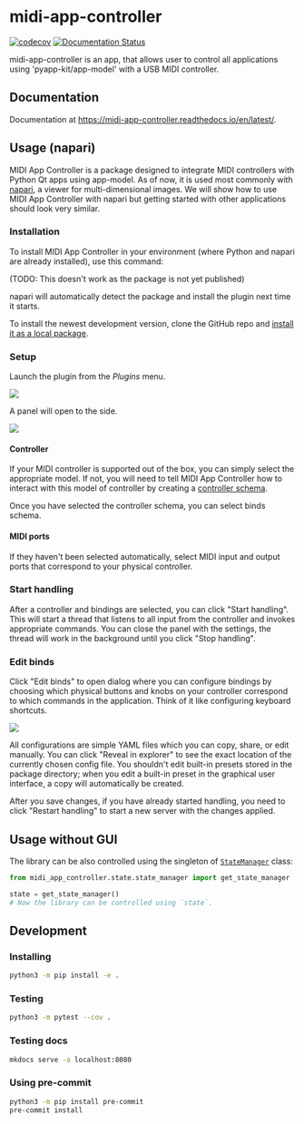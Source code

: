 # midi-app-controller

[![codecov](https://codecov.io/gh/midi-app-controller/midi-app-controller/graph/badge.svg?token=YALMD0PQ80)](https://codecov.io/gh/midi-app-controller/midi-app-controller)
[![Documentation Status](https://readthedocs.org/projects/midi-app-controller/badge/?version=latest)](https://midi-app-controller.readthedocs.io/en/latest/?badge=latest)

midi-app-controller is an app, that allows user to control all applications using 'pyapp-kit/app-model' with a USB MIDI controller.

## Documentation

Documentation at https://midi-app-controller.readthedocs.io/en/latest/.

## Usage (napari)

MIDI App Controller is a package designed to integrate MIDI controllers with Python Qt apps using app-model. As of now, it is used most commonly with [napari](https://napari.org), a viewer for multi-dimensional images. We will show how to use MIDI App Controller with napari but getting started with other applications should look very similar.

### Installation

To install MIDI App Controller in your environment (where Python and napari are already installed), use this command:

(TODO: This doesn't work as the package is not yet published)

<!-- ```
pip install midi-app-controller
``` -->

napari will automatically detect the package and install the plugin next time it starts.

To install the newest development version, clone the GitHub repo and [install it as a local package](#installing).

### Setup

Launch the plugin from the _Plugins_ menu.

![](docs/img/plugins-menu.png)

A panel will open to the side.

![](docs/img/midi-status.png)

#### Controller

If your MIDI controller is supported out of the box, you can simply select the appropriate model. If not, you will need to tell MIDI App Controller how to interact with this model of controller by creating a [controller schema](controllers.md).

Once you have selected the controller schema, you can select binds schema.

#### MIDI ports

If they haven't been selected automatically, select MIDI input and output ports that correspond to your physical controller.

### Start handling

After a controller and bindings are selected, you can click "Start handling". This will start a thread that listens to all input from the controller and invokes appropriate commands. You can close the panel with the settings, the thread will work in the background until you click "Stop handling".

### Edit binds

Click "Edit binds" to open dialog where you can configure bindings by choosing which physical buttons and knobs on your controller correspond to which commands in the application. Think of it like configuring keyboard shortcuts.

![](docs/img/edit-binds.png)

All configurations are simple YAML files which you can copy, share, or edit manually. You can click "Reveal in explorer" to see the exact location of the currently chosen config file. You shouldn't edit built-in presets stored in the package directory; when you edit a built-in preset in the graphical user interface, a copy will automatically be created.

After you save changes, if you have already started handling, you need to click "Restart handling" to start a new server with the changes applied.

## Usage without GUI

The library can be also controlled using the singleton of [`StateManager`](api_reference.md) class:
```python
from midi_app_controller.state.state_manager import get_state_manager

state = get_state_manager()
# Now the library can be controlled using `state`.
```

## Development

### Installing
```sh
python3 -m pip install -e .
```

### Testing
```sh
python3 -m pytest --cov .
```

### Testing docs
```sh
mkdocs serve -a localhost:8080
```

### Using pre-commit
```sh
python3 -m pip install pre-commit
pre-commit install
```
